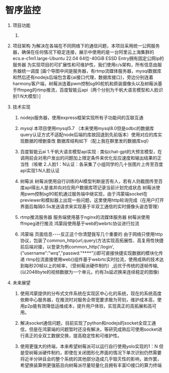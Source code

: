 # 智序监控

1. 项目功能
   
   1. 

2. 项目架构
   为解决在各端在不同网络下的通信问题，本项目采用统一公网服务器，确保在任何情况下稳定连接，展示中使用的是一台阿里云上海集群的ecs.e-c1m1.large-Ubuntu 22.04 64位-40GiB ESSD Entry拥有固定公网ip的服务器
   为实现项目的可扩展性和可维护性，我们使用c/s架构，所有信息由服务器统一调度
   [画个导图中间是服务器，有rtmp流媒体服务器，mysql数据库和然后还有nodejs后端包含着{ai接口代理，数据库接口}，旁边分别连着harmony客户端，树莓派连着pwm控制sg90舵机和原装摄像头以及树莓派基于ffmpeg的rtmp推流，百度智能云api（两个分别为千帆大语言模型和人脸识别1:N大模型）]

3. 技术实现
   
   1. nodejs服务器，使用express框架实现所有子功能间的互联互通
   
   2. mysql
      本项目使用mysql5.7 （本来使用mysql8.0但是odbc的数据库query认证方式不适配node后端的库故回退到先前版本）使用对应的库实现数据的增删查改
      数据库结构如下（配上我在群里发的数据库sql）
   
   3. 百度智能云ai
      1.千帆大语言模型api实现 : 类似chat-gpt的大预言模型，在调用前会对用户发出的问题加上限定条件来优化反应速度和输出结果的正当性（咳嗽
      2.人脸1：N认证：各采集了小组同学的几十张图片上传至百度api实现1:N人脸认证
   
   4. 树莓派
      树莓派使用自行训练的AI模型判断是否有人，若有人则截图传至百度api得出人是谁并向对应用户数据库项记录当前计划完成状态
      树莓派使用pwm控制sg90舵机通过服务端中继实现，由于鸿蒙端socket在previewer和模拟器上出现一些问题，这里使用http轮询完成（在用户打开界面后每隔0.5s发送请求来实现基于半双工通信的实时摄像头姿态管理）
   
   5. rtmp推流服务器
      服务端使用基于nginx的流媒体服务器
      树莓派使用ffmpeg进行推流
      鸿蒙段使用基于web的webrtc协议进行拉流
   
   6. 鸿蒙端
      页面信息----反正这个你清楚我写几个重要的
      由于网络只使用http协议，包装了common_http(url,query)方法实现高拓展性、高复用性快捷前后端对接，以登录为例common_http('/login',{"username":"wrq","passwd:"****"})即可直接快捷实现数据的模块化传递
      rtmp拉流直接使用web()组件基于webrtc实时拉流，使用成熟的技术达到每秒20帧以上的帧率，（受树莓派硬件制约）,远优于传统的逐帧传输,(以2048byte的视频数据为一个单元，约有3s延迟换来连续稳定的图像)

4. 未来展望
   
   1. 使用鸿蒙提供的分布式文件系统在实现区中心化的系统，现在的系统高度依赖中心服务器，在推流时对服务企带宽要求极为苛刻，维护成本高，使用p2p能有效降低运维成本，提升用户体验，实现真正的高拓展和高可用。
   
   2. 解决socket通信问题，目前实现了python和nodejs的socket全双工通信，但是在鸿蒙端的问题暂时还没有解决，等研究成熟后可使用socket进行真正的全双工数据交换，提高稳定性和可维护性。
   
   3. 使用更强大的终端，本来希望树莓派可以运行自行使用yolo实现的1：N 但是受树莓派硬件制约，即使在关闭图形化界面的情况下单次识别仍然需要将近半分钟且会的整个系统的其他部分造成几乎毁灭性的影响，故作罢，希望换装算例更强筋且向树莓派尽量轻量化且拥有丰富IO接口的算力终端
